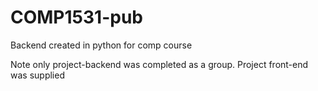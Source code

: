 # COMP1531-pub
Backend created in python for comp course

Note only project-backend was completed as a group. Project front-end was supplied
